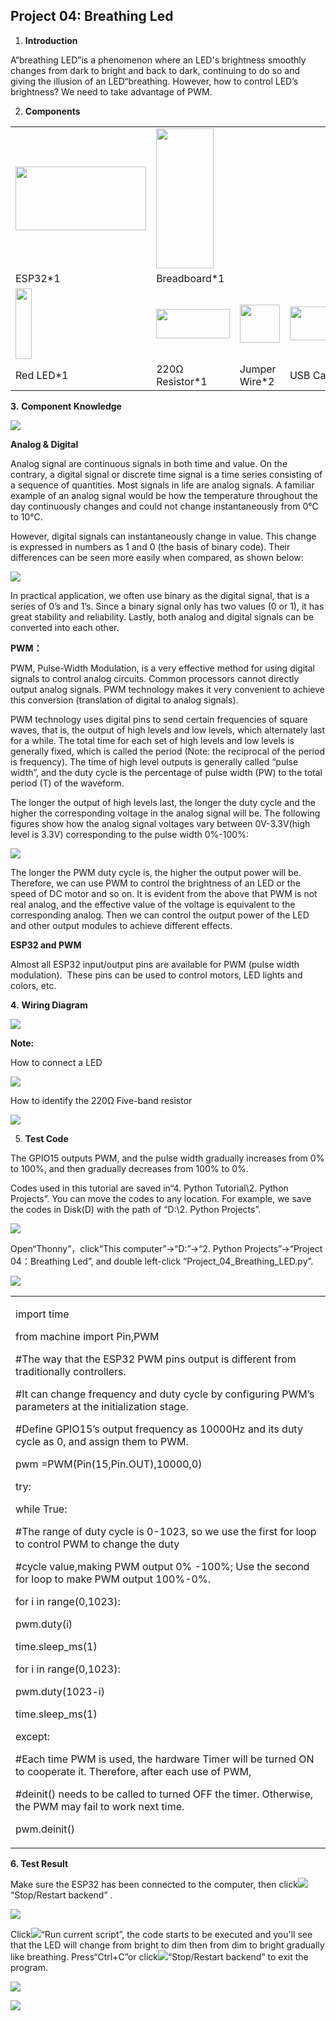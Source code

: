 ## Project 04: Breathing Led

1.  **Introduction**

A“breathing LED”is a phenomenon where an LED's brightness smoothly
changes from dark to bright and back to dark, continuing to do so and
giving the illusion of an LED“breathing. However, how to control LED’s
brightness? We need to take advantage of PWM.

2.  **Components**

<table>
<tbody>
<tr class="odd">
<td><img src="https://raw.githubusercontent.com/keyestudio/KS5011-KS5011F-Keyestudio-ESP32-Learning-Kit-Complete-Edition-Python/master/media/56053f7126905c6def63919c661d5c0a.jpeg" style="width:2.17847in;height:1.0625in" /></td>
<td><img src="https://raw.githubusercontent.com/keyestudio/KS5011-KS5011F-Keyestudio-ESP32-Learning-Kit-Complete-Edition-Python/master/media/e380dd26e4825be9a768973802a55fe6.png" style="width:0.95208in;height:2.33472in" /></td>
<td></td>
<td></td>
</tr>
<tr class="even">
<td>ESP32*1</td>
<td>Breadboard*1</td>
<td></td>
<td></td>
</tr>
<tr class="odd">
<td><img src="https://raw.githubusercontent.com/keyestudio/KS5011-KS5011F-Keyestudio-ESP32-Learning-Kit-Complete-Edition-Python/master/media/7eb361d680dfa351f07f8527aeb37abd.png" style="width:0.275in;height:1.17361in" /></td>
<td><img src="https://raw.githubusercontent.com/keyestudio/KS5011-KS5011F-Keyestudio-ESP32-Learning-Kit-Complete-Edition-Python/master/media/098a2730d0b0a2a4b2079e0fc87fd38b.png" style="width:1.22639in;height:0.49236in" /></td>
<td><img src="https://raw.githubusercontent.com/keyestudio/KS5011-KS5011F-Keyestudio-ESP32-Learning-Kit-Complete-Edition-Python/master/media/c801a7baee258ff7f5f28ac6e9a7097b.png" style="width:0.66736in;height:0.64097in" /></td>
<td><img src="https://raw.githubusercontent.com/keyestudio/KS5011-KS5011F-Keyestudio-ESP32-Learning-Kit-Complete-Edition-Python/master/media/7dcbd02995be3c142b2f97df7f7c03ce.png" style="width:1.05903in;height:0.56667in" /></td>
</tr>
<tr class="even">
<td>Red LED*1</td>
<td>220Ω Resistor*1</td>
<td>Jumper Wire*2</td>
<td>USB Cable*1</td>
</tr>
</tbody>
</table>

**3.** **Component Knowledge**

![](/media/6549bdbfd4e7b6b2b341012105d655e8.png)

**Analog & Digital**

Analog signal are continuous signals in both time and value. On the
contrary, a digital signal or discrete time signal is a time series
consisting of a sequence of quantities. Most signals in life are analog
signals. A familiar example of an analog signal would be how the
temperature throughout the day continuously changes and could not change
instantaneously from 0℃ to 10℃.

However, digital signals can instantaneously change in value. This
change is expressed in numbers as 1 and 0 (the basis of binary code).
Their differences can be seen more easily when compared, as shown below:

![](/media/4bdf6127e563b453a1fd8953b4ebb277.png)

In practical application, we often use binary as the digital signal,
that is a series of 0’s and 1’s. Since a binary signal only has two
values (0 or 1), it has great stability and reliability. Lastly, both
analog and digital signals can be converted into each other.

**PWM：**

PWM, Pulse-Width Modulation, is a very effective method for using
digital signals to control analog circuits. Common processors cannot
directly output analog signals. PWM technology makes it very convenient
to achieve this conversion (translation of digital to analog signals).

PWM technology uses digital pins to send certain frequencies of square
waves, that is, the output of high levels and low levels, which
alternately last for a while. The total time for each set of high levels
and low levels is generally fixed, which is called the period (Note: the
reciprocal of the period is frequency). The time of high level outputs
is generally called “pulse width”, and the duty cycle is the percentage
of pulse width (PW) to the total period (T) of the waveform.

The longer the output of high levels last, the longer the duty cycle and
the higher the corresponding voltage in the analog signal will be. The
following figures show how the analog signal voltages vary between
0V-3.3V(high level is 3.3V) corresponding to the pulse width 0%-100%:

![](/media/a439e1bd8a4578b43b7188c821d58594.jpeg)

The longer the PWM duty cycle is, the higher the output power will be.
Therefore, we can use PWM to control the brightness of an LED or the
speed of DC motor and so on. It is evident from the above that PWM is
not real analog, and the effective value of the voltage is equivalent to
the corresponding analog. Then we can control the output power of the
LED and other output modules to achieve different effects.

**ESP32 and PWM**

Almost all ESP32 input/output pins are available for PWM (pulse width
modulation).  These pins can be used to control motors, LED lights and
colors, etc. 

**4.** **Wiring Diagram**

![](/media/0735997593c8858ad6441d8e9867206f.png)

**Note:**

How to connect a LED

![](/media/42ff6f405dfa128593827de5aa03e94b.png)

How to identify the 220Ω Five-band resistor

![](/media/55c0199544e9819328f6d5778f10d7d0.png)

5.  **Test Code**

The GPIO15 outputs PWM, and the pulse width gradually increases from 0%
to 100%, and then gradually decreases from 100% to 0%.

Codes used in this tutorial are saved in“4. Python Tutorial\\2. Python
Projects”. You can move the codes to any location. For example, we save
the codes in Disk(D) with the path of “D:\\2. Python Projects”.

![](/media/906b7d4391131929a6b0726f7f5bab30.png)

Open“Thonny”，click“This computer”→“D:”→“2. Python Projects”→“Project
04：Breathing Led”, and double left-click
“Project\_04\_Breathing\_LED.py”.

![](/media/36ed8d4dadbfa227747fb2a2040c1fe6.png)

<table>
<tbody>
<tr class="odd">
<td><p>import time</p>
<p>from machine import Pin,PWM</p>
<p>#The way that the ESP32 PWM pins output is different from traditionally controllers.</p>
<p>#It can change frequency and duty cycle by configuring PWM’s parameters at the initialization stage.</p>
<p>#Define GPIO15’s output frequency as 10000Hz and its duty cycle as 0, and assign them to PWM.</p>
<p>pwm =PWM(Pin(15,Pin.OUT),10000,0)</p>
<p>try:</p>
<p>while True:</p>
<p>#The range of duty cycle is 0-1023, so we use the first for loop to control PWM to change the duty</p>
<p>#cycle value,making PWM output 0% -100%; Use the second for loop to make PWM output 100%-0%.</p>
<p>for i in range(0,1023):</p>
<p>pwm.duty(i)</p>
<p>time.sleep_ms(1)</p>
<p>for i in range(0,1023):</p>
<p>pwm.duty(1023-i)</p>
<p>time.sleep_ms(1)</p>
<p>except:</p>
<p>#Each time PWM is used, the hardware Timer will be turned ON to cooperate it. Therefore, after each use of PWM,</p>
<p>#deinit() needs to be called to turned OFF the timer. Otherwise, the PWM may fail to work next time.</p>
<p>pwm.deinit()</p></td>
</tr>
</tbody>
</table>

**6. Test Result**

Make sure the ESP32 has been connected to the computer, then
click![](/media/27451c8a9c13e29d02bc0f5831cfaf1f.png)“Stop/Restart backend” .

![](/media/89485986d9a0a7c5efcfd4b0356440f5.png)

Click![](/media/da852227207616ccd9aff28f19e02690.png)“Run current script”, the code starts to be
executed and you'll see that the LED will change from bright to dim then
from dim to bright gradually like breathing. Press“Ctrl+C”or
click![](/media/27451c8a9c13e29d02bc0f5831cfaf1f.png)“Stop/Restart backend” to exit the program.

![](/media/62c772c3c9dadbfc1b3b720dab647f8e.png)

![](/media/3673c95868f245ee28365de8e51d2ced.png)
